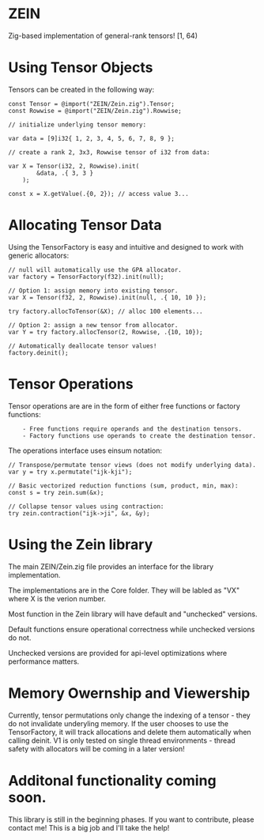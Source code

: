 # ZEIN
Zig-based implementation of general-rank tensors! [1, 64)

# Using Tensor Objects

Tensors can be created in the following way:

```zig
const Tensor = @import("ZEIN/Zein.zig").Tensor;
const Rowwise = @import("ZEIN/Zein.zig").Rowwise;

// initialize underlying tensor memory:

var data = [9]i32{ 1, 2, 3, 4, 5, 6, 7, 8, 9 };

// create a rank 2, 3x3, Rowwise tensor of i32 from data:

var X = Tensor(i32, 2, Rowwise).init(
        &data, .{ 3, 3 }
    );    

const x = X.getValue(.{0, 2}); // access value 3...
```

# Allocating Tensor Data
Using the TensorFactory is easy and intuitive and designed to work with generic allocators:

```zig
// null will automatically use the GPA allocator.
var factory = TensorFactory(f32).init(null);

// Option 1: assign memory into existing tensor.
var X = Tensor(f32, 2, Rowwise).init(null, .{ 10, 10 });

try factory.allocToTensor(&X); // alloc 100 elements...

// Option 2: assign a new tensor from allocator.
var Y = try factory.allocTensor(2, Rowwise, .{10, 10});

// Automatically deallocate tensor values!
factory.deinit();
```

# Tensor Operations
Tensor operations are are in the form of either free functions or factory functions:

        - Free functions require operands and the destination tensors.
        - Factory functions use operands to create the destination tensor.

The operations interface uses einsum notation:

```zig
// Transpose/permutate tensor views (does not modify underlying data).
var y = try x.permutate("ijk-kji");
```
```zig
// Basic vectorized reduction functions (sum, product, min, max):
const s = try zein.sum(&x);
```
```zig
// Collapse tensor values using contraction:
try zein.contraction("ijk->ji", &x, &y);
```

# Using the Zein library
The main ZEIN/Zein.zig file provides an interface for the library implementation.

The implementations are in the Core folder. They will be labled as "VX" where X is the verion number.

Most function in the Zein library will have default and "unchecked" versions.

Default functions ensure operational correctness while unchecked versions do not.

Unchecked versions are provided for api-level optimizations where performance matters.

# Memory Owernship and Viewership
Currently, tensor permutations only change the indexing of a tensor - they do not
invalidate underyling memory. If the user chooses to use the TensorFactory,
it will track allocations and delete them automatically when calling deinit.
V1 is only tested on single thread environments - thread safety with allocators
will be coming in a later version!

# Additonal functionality coming soon.
This library is still in the beginning phases. If you want to contribute, please
contact me! This is a big job and I'll take the help!
